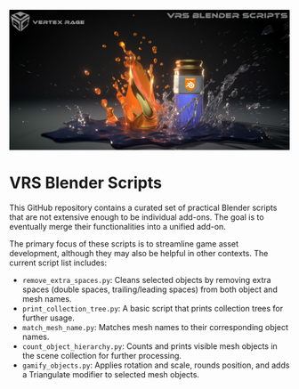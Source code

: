 ![alt text](https://github.com/Vertex-Rage-Studio/BlenderScripts/blob/main/images/VRS%20Blender%20Scripts.jpg)

# VRS Blender Scripts

This GitHub repository contains a curated set of practical Blender scripts that are not extensive enough to be individual add-ons. The goal is to eventually merge their functionalities into a unified add-on.

The primary focus of these scripts is to streamline game asset development, although they may also be helpful in other contexts. The current script list includes:
- `remove_extra_spaces.py`: Cleans selected objects by removing extra spaces (double spaces, trailing/leading spaces) from both object and mesh names.
- `print_collection_tree.py`: A basic script that prints collection trees for further usage.
- `match_mesh_name.py`: Matches mesh names to their corresponding object names.
- `count_object_hierarchy.py`: Counts and prints visible mesh objects in the scene collection for further processing.
- `gamify_objects.py`: Applies rotation and scale, rounds position, and adds a Triangulate modifier to selected mesh objects.